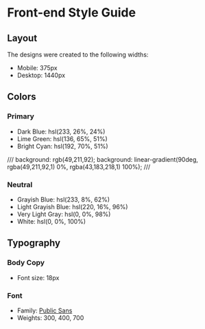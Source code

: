 # Front-end Style Guide

## Layout

The designs were created to the following widths:

-   Mobile: 375px
-   Desktop: 1440px

## Colors

### Primary

-   Dark Blue: hsl(233, 26%, 24%)
-   Lime Green: hsl(136, 65%, 51%)
-   Bright Cyan: hsl(192, 70%, 51%)

///
background: rgb(49,211,92);
background: linear-gradient(90deg, rgba(49,211,92,1) 0%, rgba(43,183,218,1) 100%);
///

### Neutral

-   Grayish Blue: hsl(233, 8%, 62%)
-   Light Grayish Blue: hsl(220, 16%, 96%)
-   Very Light Gray: hsl(0, 0%, 98%)
-   White: hsl(0, 0%, 100%)

## Typography

### Body Copy

-   Font size: 18px

### Font

-   Family: [Public Sans](https://fonts.google.com/specimen/Public+Sans)
-   Weights: 300, 400, 700
